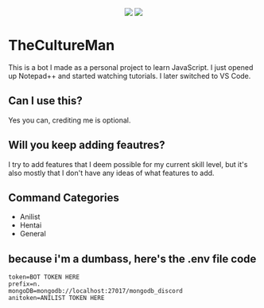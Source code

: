 <p align="center">
    <img src="https://app.codacy.com/project/badge/Grade/6c414c7548b1403c8460576f3d1e7aa1" />
    <img src="https://img.shields.io/tokei/lines/github/crackheadakira/TheCultureMan">
</p>

# TheCultureMan

This is a bot I made as a personal project to learn JavaScript. I just opened up Notepad++ and started watching tutorials. I later switched to VS Code.

## Can I use this?
Yes you can, crediting me is optional.

## Will you keep adding feautres?
I try to add features that I deem possible for my current skill level, but it's also mostly that I don't have any ideas of what features to add.

## Command Categories
- Anilist
- Hentai
- General

## because i'm a dumbass, here's the .env file code
```
token=BOT TOKEN HERE
prefix=n.
mongoDB=mongodb://localhost:27017/mongodb_discord
anitoken=ANILIST TOKEN HERE
```
